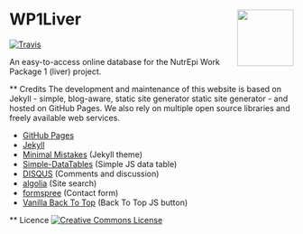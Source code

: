 # WP1Liver <img src="{{site.baseurl}}/assets/images/logo.png" align="right" alt="" width="100" />
[![Travis](https://travis-ci.org/NutrEpi/wp1liver.svg?branch=gh-pages)](https://travis-ci.org/NutrEpi/wp1liver)

An easy-to-access online database for the NutrEpi Work Package 1 (liver) project.

** Credits
The development and maintenance of this website is based on Jekyll - simple, blog-aware, static site generator static site generator - and hosted on GitHub Pages. We also rely on multiple open source libraries and freely available web services.

- [GitHub Pages](https://pages.github.com/)
- [Jekyll](http://jekyllrb.com/)
- [Minimal Mistakes](https://mmistakes.github.io/minimal-mistakes/) (Jekyll theme)
- [Simple-DataTables](https://github.com/fiduswriter/Simple-DataTables/) (Simple JS data table)
- [DISQUS](https://disqus.com/) (Comments and discussion)
- [algolia](https://www.algolia.com/) (Site search)
- [formspree](https://formspree.io/) (Contact form)
- [Vanilla Back To Top](https://github.com/vfeskov/vanilla-back-to-top) (Back To Top JS button)

** Licence
<a rel="license" href="http://creativecommons.org/licenses/by/4.0/"><img alt="Creative Commons License" style="border-width:0" src="https://i.creativecommons.org/l/by/4.0/88x31.png" /></a>
